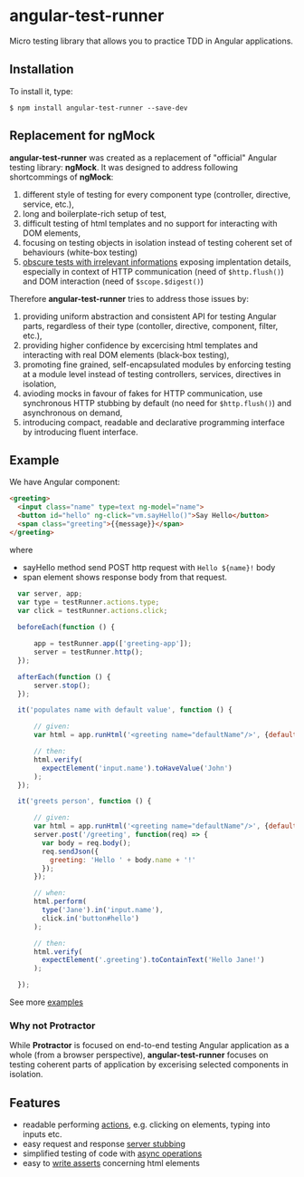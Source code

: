 # angular-test-runner
Micro testing library that allows you to practice TDD in Angular applications.

## Installation
To install it, type:

    $ npm install angular-test-runner --save-dev

## Replacement for ngMock
**angular-test-runner** was created as a replacement of "official" Angular testing library: **ngMock**. It was designed to address following shortcommings of **ngMock**:
1. different style of testing for every component type (controller, directive, service, etc.),
2. long and boilerplate-rich setup of test,
3. difficult testing of html templates and no support for interacting with DOM elements,
4. focusing on testing objects in isolation instead of testing coherent set of behaviours (white-box testing)
5. [obscure tests with irrelevant informations](http://xunitpatterns.com/Obscure%20Test.html#Irrelevant%20Information)  exposing implentation details, especially in context of HTTP communication (need of `$http.flush()`) and DOM interaction (need of `$scope.$digest()`)

Therefore **angular-test-runner** tries to address those issues by:
1. providing uniform abstraction and consistent API for testing Angular parts, regardless of their type (contoller, directive, component, filter, etc.),
2. providing higher confidence by excercising html templates and interacting with real DOM elements (black-box testing), 
3. promoting fine grained, self-encapsulated modules by enforcing testing at a module level instead of testing controllers, services, directives in isolation,
4. avioding mocks in favour of fakes for HTTP communication, use synchronous HTTP stubbing by default (no need for `$http.flush()`) and asynchronous on demand,
5. introducing compact, readable and declarative programming interface by introducing fluent interface.


## Example

We have Angular component:

```html
<greeting>
  <input class="name" type=text ng-model="name">
  <button id="hello" ng-click="vm.sayHello()">Say Hello</button>
  <span class="greeting">{{message}}</span>
</greeting>
```
where 
* sayHello method send POST http request with `Hello ${name}!` body
* span element shows response body from that request. 

``` javascript
  var server, app;
  var type = testRunner.actions.type;
  var click = testRunner.actions.click;
  
  beforeEach(function () {

      app = testRunner.app(['greeting-app']);
      server = testRunner.http();
  });

  afterEach(function () {
      server.stop();
  });

  it('populates name with default value', function () {

      // given:
      var html = app.runHtml('<greeting name="defaultName"/>', {defaultName: 'John'});

      // then:
      html.verify(
        expectElement('input.name').toHaveValue('John')
      );
  });

  it('greets person', function () {

      // given:
      var html = app.runHtml('<greeting name="defaultName"/>', {defaultName: 'John'});
      server.post('/greeting', function(req) => {
        var body = req.body();
        req.sendJson({
          greeting: 'Hello ' + body.name + '!'
        });
      });

      // when:
      html.perform(
        type('Jane').in('input.name'),
        click.in('button#hello')
      );

      // then:
      html.verify(
        expectElement('.greeting').toContainText('Hello Jane!')
      );

  });

```

See more [examples](https://github.com/Pragmatists/angular-test-runner/blob/master/test/sample-test.js)


### Why not Protractor
While **Protractor** is focused on end-to-end testing Angular application as a whole (from a browser perspective), 
**angular-test-runner** focuses on testing coherent parts of application by excerising selected components in isolation. 

## Features
* readable performing [actions](https://github.com/Pragmatists/angular-test-runner/wiki/Actions), e.g. clicking on elements, typing into inputs etc.
* easy request and response [server stubbing](https://github.com/Pragmatists/angular-test-runner/wiki/Server)
* simplified testing of code with [async operations](https://github.com/Pragmatists/angular-test-runner/wiki/Server)
* easy to [write asserts](https://github.com/Pragmatists/angular-test-runner/wiki/actions#expectelementelement) concerning html elements
